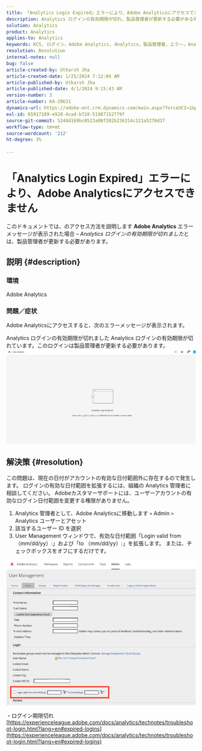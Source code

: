 ```yaml
---
title: 「Analytics Login Expired」エラーにより、Adobe Analyticsにアクセスできません
description: Analytics ログインの有効期限が切れ、製品管理者が更新する必要がある場合にAdobe Analyticsにアクセスする方法について説明します。
solution: Analytics
product: Analytics
applies-to: Analytics
keywords: KCS, ログイン，Adobe Analytics, Analytics，製品管理者，エラー，Analytics ログインの有効期限が切れました
resolution: Resolution
internal-notes: null
bug: false
article-created-by: Utkarsh Jha
article-created-date: 1/25/2024 7:12:04 AM
article-published-by: Utkarsh Jha
article-published-date: 4/1/2024 9:15:43 AM
version-number: 3
article-number: KA-20631
dynamics-url: https://adobe-ent.crm.dynamics.com/main.aspx?forceUCI=1&pagetype=entityrecord&etn=knowledgearticle&id=42251a07-51bb-ee11-a569-6045bd006b3d
exl-id: 65917189-e928-4cad-b728-51987152779f
source-git-commit: 5248d169bc0523a08f202b236314c121a5278d37
workflow-type: tm+mt
source-wordcount: '212'
ht-degree: 3%

---
```


# 「Analytics Login Expired」エラーにより、Adobe Analyticsにアクセスできません


このドキュメントでは、のアクセス方法を説明します <b>Adobe Analytics</b> エラーメッセージが表示された場合 –  *Analytics ログインの有効期限が切れました*&#x200B;とは、製品管理者が更新する必要があります。

## 説明 {#description}


### <b>環境</b>

Adobe Analytics



### <b>問題／症状</b>

Adobe Analyticsにアクセスすると、次のエラーメッセージが表示されます。

Analytics ログインの有効期限が切れました Analytics ログインの有効期限が切れています。このログインは製品管理者が更新する必要があります。
 <br>![](assets/___43251a07-51bb-ee11-a569-6045bd006b3d___.jpeg)

## 解決策 {#resolution}


この問題は、現在の日付がアカウントの有効な日付範囲外に存在するので発生します。 ログインの有効な日付範囲を拡張するには、組織の Analytics 管理者に相談してください。 Adobeカスタマーサポートには、ユーザーアカウントの有効なログイン日付範囲を変更する権限がありません。

1. Analytics 管理者として、Adobe Analyticsに移動します `>`  Admin `>`  Analytics ユーザーとアセット
2. 該当するユーザー ID を選択
3. User Management ウィンドウで、有効な日付範囲「Login valid from （mm/dd/yy）:」および「to （mm/dd/yy）:」を拡張します。 または、チェックボックスをオフにするだけです。


![](assets/6282c86d-563a-ed11-9db0-0022480869de.png)

・ログイン期限切れ
[https://experienceleague.adobe.com/docs/analytics/technotes/troubleshoot-login.html?lang=en#expired-logins](https://experienceleague.adobe.com/docs/analytics/technotes/troubleshoot-login.html?lang=en#expired-logins)
